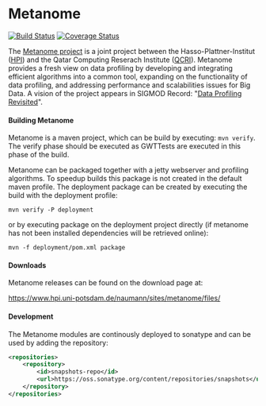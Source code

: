 # Metanome

[![Build Status](https://travis-ci.org/HPI-Information-Systems/Metanome.png?branch=master)](https://travis-ci.org/HPI-Information-Systems/Metanome)
[![Coverage Status](https://coveralls.io/repos/HPI-Information-Systems/Metanome/badge.png)](https://coveralls.io/r/HPI-Information-Systems/Metanome)

The [Metanome project](http://www.hpi.uni-potsdam.de/naumann/projekte/metanome_data_profiling.html) is a joint project between the Hasso-Plattner-Institut ([HPI](http://www.hpi.uni-potsdam.de/willkommen.html?L=1)) and the Qatar Computing Reserach Institute ([QCRI](http://www.qcri.org)). Metanome provides a fresh view on data profiling by developing and integrating efficient algorithms into a common tool, expanding on the functionality of data profiling, and addressing performance and scalabilities issues for Big Data. A vision of the project appears in SIGMOD Record: "[Data Profiling Revisited](http://www.hpi.uni-potsdam.de/naumann/publications/publications_by_type/year/2013/2276/Nau13.html)".

#### Building Metanome
Metanome is a maven project, which can be build by executing:
```mvn verify```.
The verify phase should be executed as GWTTests are executed in this phase of the build.

Metanome can be packaged together with a jetty webserver and profiling algorithms. 
To speedup builds this package is not created in the default maven profile. 
The deployment package can be created by executing the build with the deployment profile: 
```
mvn verify -P deployment
```
or by executing package on the deployment project directly (if metanome has not been installed dependencies will be retrieved online): 
```
mvn -f deployment/pom.xml package
```

#### Downloads
Metanome releases can be found on the download page at:

https://www.hpi.uni-potsdam.de/naumann/sites/metanome/files/

#### Development
The Metanome modules are continously deployed to sonatype and can be used by adding the repository:
```xml
<repositories>
    <repository>
        <id>snapshots-repo</id>
        <url>https://oss.sonatype.org/content/repositories/snapshots</url>
    </repository>
</repositories>
```

